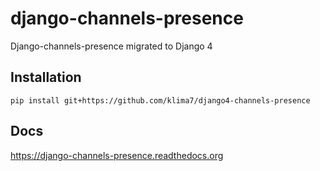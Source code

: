 # django-channels-presence

Django-channels-presence migrated to Django 4

## Installation

```pip install git+https://github.com/klima7/django4-channels-presence```

## Docs

https://django-channels-presence.readthedocs.org
